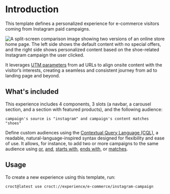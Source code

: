 # Introduction

This template defines a personalized experience for e-commerce visitors coming from Instagram paid campaigns.

![A split-screen comparison image showing two versions of an online store home page. The left side shows the default content with no special offers, and the right side shows personalized content based on the shoe-related Instagram campaign the user clicked.](./intro-illustration.png)

It leverages [UTM parameters](https://docs.croct.com/reference/cql/data-types/marketing/campaign) from ad URLs to align onsite
content with the visitor’s interests, creating a seamless and consistent journey from ad to landing page and beyond.

## What's included

This experience includes 4 components, 3 slots (a navbar, a carousel section, and a section with featured products), and
the following audience:

```cql
campaign's source is "instagram" and campaign's content matches "shoes"
```

Define custom audiences using the [Contextual Query Language (CQL)](https://docs.croct.com/reference/cql/introduction),
a readable, natural-language-inspired syntax designed for flexibility and ease of use. It allows, for instance, to add
two or more campaigns to the same audience
using [or](https://docs.croct.com/reference/cql/expressions/operations/logical/or), [and](https://docs.croct.com/reference/cql/expressions/operations/logical/and), [starts with](https://docs.croct.com/reference/cql/expressions/tests/string/starts-with), [ends with](https://docs.croct.com/reference/cql/expressions/tests/string/ends-with),
or [matches](https://docs.croct.com/reference/cql/expressions/tests/string/matches).

## Usage

To create a new experience using this template, run:

```croct-cmd
croct@latest use croct://experience/e-commerce/instagram-campaign
```
